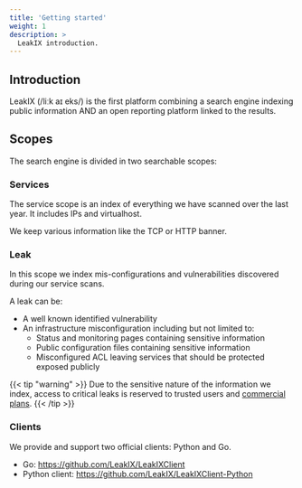 ```yaml
---
title: 'Getting started'
weight: 1
description: >
  LeakIX introduction.
---
```


## Introduction

LeakIX (/liːk aɪ eks/) is the first platform combining a search engine indexing
public information AND an open reporting platform linked to the results.

## Scopes

The search engine is divided in two searchable scopes:

### Services

The service scope is an index of everything we have scanned over the last year.
It includes IPs and virtualhost.

We keep various information like the TCP or HTTP banner.

### Leak

In this scope we index mis-configurations and vulnerabilities discovered during
our service scans.

A leak can be:

- A well known identified vulnerability
- An infrastructure misconfiguration including but not limited to:
  - Status and monitoring pages containing sensitive information
  - Public configuration files containing sensitive information
  - Misconfigured ACL leaving services that should be protected exposed publicly

{{< tip "warning" >}} Due to the sensitive nature of the information we index,
access to critical leaks is reserved to trusted users and
[commercial plans](https://leakix.net/plans). {{< /tip >}}

### Clients

We provide and support two official clients: Python and Go.

- Go: https://github.com/LeakIX/LeakIXClient
- Python client: https://github.com/LeakIX/LeakIXClient-Python
